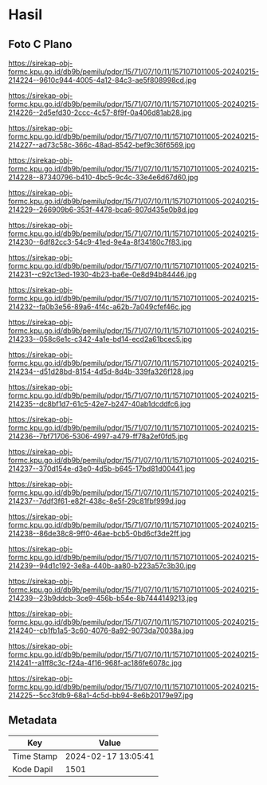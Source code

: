 # Hasil

## Foto C Plano

https://sirekap-obj-formc.kpu.go.id/db9b/pemilu/pdpr/15/71/07/10/11/1571071011005-20240215-214224--9610c944-4005-4a12-84c3-ae5f808998cd.jpg

https://sirekap-obj-formc.kpu.go.id/db9b/pemilu/pdpr/15/71/07/10/11/1571071011005-20240215-214226--2d5efd30-2ccc-4c57-8f9f-0a406d81ab28.jpg

https://sirekap-obj-formc.kpu.go.id/db9b/pemilu/pdpr/15/71/07/10/11/1571071011005-20240215-214227--ad73c58c-366c-48ad-8542-bef9c36f6569.jpg

https://sirekap-obj-formc.kpu.go.id/db9b/pemilu/pdpr/15/71/07/10/11/1571071011005-20240215-214228--87340796-b410-4bc5-9c4c-33e4e6d67d60.jpg

https://sirekap-obj-formc.kpu.go.id/db9b/pemilu/pdpr/15/71/07/10/11/1571071011005-20240215-214229--266909b6-353f-4478-bca6-807d435e0b8d.jpg

https://sirekap-obj-formc.kpu.go.id/db9b/pemilu/pdpr/15/71/07/10/11/1571071011005-20240215-214230--6df82cc3-54c9-41ed-9e4a-8f34180c7f83.jpg

https://sirekap-obj-formc.kpu.go.id/db9b/pemilu/pdpr/15/71/07/10/11/1571071011005-20240215-214231--c92c13ed-1930-4b23-ba6e-0e8d94b84446.jpg

https://sirekap-obj-formc.kpu.go.id/db9b/pemilu/pdpr/15/71/07/10/11/1571071011005-20240215-214232--fa0b3e56-89a6-4f4c-a62b-7a049cfef46c.jpg

https://sirekap-obj-formc.kpu.go.id/db9b/pemilu/pdpr/15/71/07/10/11/1571071011005-20240215-214233--058c6e1c-c342-4a1e-bd14-ecd2a61bcec5.jpg

https://sirekap-obj-formc.kpu.go.id/db9b/pemilu/pdpr/15/71/07/10/11/1571071011005-20240215-214234--d51d28bd-8154-4d5d-8d4b-339fa326f128.jpg

https://sirekap-obj-formc.kpu.go.id/db9b/pemilu/pdpr/15/71/07/10/11/1571071011005-20240215-214235--dc8bf1d7-61c5-42e7-b247-40ab1dcddfc6.jpg

https://sirekap-obj-formc.kpu.go.id/db9b/pemilu/pdpr/15/71/07/10/11/1571071011005-20240215-214236--7bf71706-5306-4997-a479-ff78a2ef0fd5.jpg

https://sirekap-obj-formc.kpu.go.id/db9b/pemilu/pdpr/15/71/07/10/11/1571071011005-20240215-214237--370d154e-d3e0-4d5b-b645-17bd81d00441.jpg

https://sirekap-obj-formc.kpu.go.id/db9b/pemilu/pdpr/15/71/07/10/11/1571071011005-20240215-214237--7ddf3f61-e82f-438c-8e5f-29c81fbf999d.jpg

https://sirekap-obj-formc.kpu.go.id/db9b/pemilu/pdpr/15/71/07/10/11/1571071011005-20240215-214238--86de38c8-9ff0-46ae-bcb5-0bd6cf3de2ff.jpg

https://sirekap-obj-formc.kpu.go.id/db9b/pemilu/pdpr/15/71/07/10/11/1571071011005-20240215-214239--94d1c192-3e8a-440b-aa80-b223a57c3b30.jpg

https://sirekap-obj-formc.kpu.go.id/db9b/pemilu/pdpr/15/71/07/10/11/1571071011005-20240215-214239--23b9ddcb-3ce9-456b-b54e-8b7444149213.jpg

https://sirekap-obj-formc.kpu.go.id/db9b/pemilu/pdpr/15/71/07/10/11/1571071011005-20240215-214240--cb1fb1a5-3c60-4076-8a92-9073da70038a.jpg

https://sirekap-obj-formc.kpu.go.id/db9b/pemilu/pdpr/15/71/07/10/11/1571071011005-20240215-214241--a1ff8c3c-f24a-4f16-968f-ac186fe6078c.jpg

https://sirekap-obj-formc.kpu.go.id/db9b/pemilu/pdpr/15/71/07/10/11/1571071011005-20240215-214225--5cc3fdb9-68a1-4c5d-bb94-8e6b20179e97.jpg


## Metadata

| Key        | Value               |
| ---------- | ------------------- |
| Time Stamp | 2024-02-17 13:05:41 |
| Kode Dapil | 1501                |



